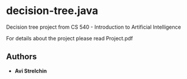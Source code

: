 # decision-tree.java
Decision tree project from CS 540 - Introduction to Artificial Intelligence

For details about the project please read Project.pdf

## Authors

* **Avi Strelchin** 
